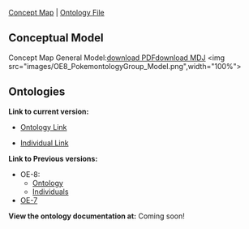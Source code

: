 [Concept Map](#conceptual-model) | [Ontology File](#ontologies)

## Conceptual Model

Concept Map General Model:[download PDF](files/OE8_PokemontologyGroup_Model.pdf)[download MDJ](files/OE8_Pokemontology_Group_Conceptual_Model.mdj)
<img src="images/OE8_PokemontologyGroup_Model.png",width="100%">

## Ontologies

**Link to current version:** 

- [Ontology Link](pokemon-moveset.rdf)

- [Individual Link](pokemon-moveset-individuals.rdf)

**Link to Previous versions:**
- OE-8:
	- [Ontology](archived/OE_8_pokemon-moveset.rdf)
	- [Individuals](archived/OE_8_pokemon-moveset-individuals.rdf)
- [OE-7](archived/OE_7_pokemon-moveset.rdf)



**View the ontology documentation at:** Coming soon!
